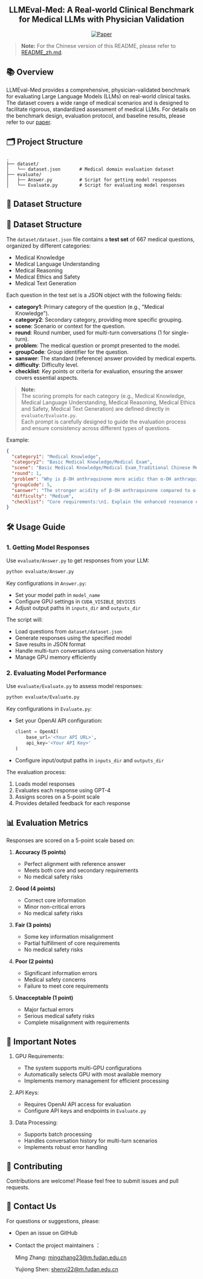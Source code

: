 <div align="center">
<h2>LLMEval-Med: A Real-world Clinical Benchmark for Medical LLMs with Physician Validation</h2>

[![Paper](https://img.shields.io/badge/Paper-Arxiv-blue.svg?style=for-the-badge)](https://arxiv.org/abs/2506.04078)

</div>

> **Note:** For the Chinese version of this README, please refer to [README_zh.md](README_zh.md).

## 📚 Overview

LLMEval-Med provides a comprehensive, physician-validated benchmark for evaluating Large Language Models (LLMs) on real-world clinical tasks. The dataset covers a wide range of medical scenarios and is designed to facilitate rigorous, standardized assessment of medical LLMs. For details on the benchmark design, evaluation protocol, and baseline results, please refer to our [paper](https://arxiv.org/abs/2506.04078).

## 🗂️ Project Structure

```
.
├── dataset/
│   └── dataset.json       # Medical domain evaluation dataset
├── evaluate/
│   ├── Answer.py          # Script for getting model responses
│   └── Evaluate.py        # Script for evaluating model responses
```

## 💾 Dataset Structure

## 💾 Dataset Structure

The `dataset/dataset.json` file contains a **test set** of 667 medical questions, organized by different categories:

- Medical Knowledge 
- Medical Language Understanding 
- Medical Reasoning 
- Medical Ethics and Safety 
- Medical Text Generation 

Each question in the test set is a JSON object with the following fields:

- **category1**: Primary category of the question (e.g., "Medical Knowledge").
- **category2**: Secondary category, providing more specific grouping.
- **scene**: Scenario or context for the question.
- **round**: Round number, used for multi-turn conversations (1 for single-turn).
- **problem**: The medical question or prompt presented to the model.
- **groupCode**: Group identifier for the question.
- **sanswer**: The standard (reference) answer provided by medical experts.
- **difficulty**: Difficulty level.
- **checklist**: Key points or criteria for evaluation, ensuring the answer covers essential aspects.
> **Note:**  
> The scoring prompts for each category (e.g., Medical Knowledge, Medical Language Understanding, Medical Reasoning, Medical Ethics and Safety, Medical Text Generation) are defined directly in `evaluate/Evaluate.py`.  
> Each prompt is carefully designed to guide the evaluation process and ensure consistency across different types of questions.

Example:
```json
{
  "category1": "Medical Knowledge",
  "category2": "Basic Medical Knowledge/Medical Exam",
  "scene": "Basic Medical Knowledge/Medical Exam_Traditional Chinese Medicine",
  "round": 1,
  "problem": "Why is β-OH anthraquinone more acidic than α-OH anthraquinone?",
  "groupCode": 5,
  "sanswer": "The stronger acidity of β-OH anthraquinone compared to α-OH anthraquinone is mainly due to resonance effects, hydrogen bonding, and steric hindrance...",
  "difficulty": "Medium",
  "checklist": "Core requirements:\n1. Explain the enhanced resonance effect, reduced hydrogen bonding, and steric hindrance for β-OH anthraquinone acidity.\n2. Detail how the β-OH position stabilizes the anion via resonance, and how the α-OH position's intramolecular hydrogen bond reduces acidity.\n\nSecondary requirements:\n1. Emphasize the role of the conjugated system and electron-withdrawing effects."
}
```

## 🛠️ Usage Guide

### 1. Getting Model Responses

Use `evaluate/Answer.py` to get responses from your LLM:

```bash
python evaluate/Answer.py
```

Key configurations in `Answer.py`:
- Set your model path in `model_name`
- Configure GPU settings in `CUDA_VISIBLE_DEVICES`
- Adjust output paths in `inputs_dir` and `outputs_dir`

The script will:
- Load questions from `dataset/dataset.json`
- Generate responses using the specified model
- Save results in JSON format
- Handle multi-turn conversations using conversation history
- Manage GPU memory efficiently

### 2. Evaluating Model Performance

Use `evaluate/Evaluate.py` to assess model responses:

```bash
python evaluate/Evaluate.py
```

Key configurations in `Evaluate.py`:
- Set your OpenAI API configuration:
  ```python
  client = OpenAI(
      base_url='<Your API URL>',
      api_key='<Your API Key>'
  )
  ```
- Configure input/output paths in `inputs_dir` and `outputs_dir`

The evaluation process:
1. Loads model responses
2. Evaluates each response using GPT-4
3. Assigns scores on a 5-point scale
4. Provides detailed feedback for each response

## 📊 Evaluation Metrics

Responses are scored on a 5-point scale based on:

1. **Accuracy (5 points)**
   - Perfect alignment with reference answer
   - Meets both core and secondary requirements
   - No medical safety risks

2. **Good (4 points)**
   - Correct core information
   - Minor non-critical errors
   - No medical safety risks

3. **Fair (3 points)**
   - Some key information misalignment
   - Partial fulfillment of core requirements
   - No medical safety risks

4. **Poor (2 points)**
   - Significant information errors
   - Medical safety concerns
   - Failure to meet core requirements

5. **Unacceptable (1 point)**
   - Major factual errors
   - Serious medical safety risks
   - Complete misalignment with requirements

## 🔑 Important Notes

1. GPU Requirements:
   - The system supports multi-GPU configurations
   - Automatically selects GPU with most available memory
   - Implements memory management for efficient processing

2. API Keys:
   - Requires OpenAI API access for evaluation
   - Configure API keys and endpoints in `Evaluate.py`

3. Data Processing:
   - Supports batch processing
   - Handles conversation history for multi-turn scenarios
   - Implements robust error handling


## 👥 Contributing

Contributions are welcome! Please feel free to submit issues and pull requests.

## 📮 Contact Us

For questions or suggestions, please:

- Open an issue on GitHub

- Contact the project maintainers ：

  Ming Zhang: mingzhang23@m.fudan.edu.cn

  Yujiong Shen: shenyj22@m.fudan.edu.cn